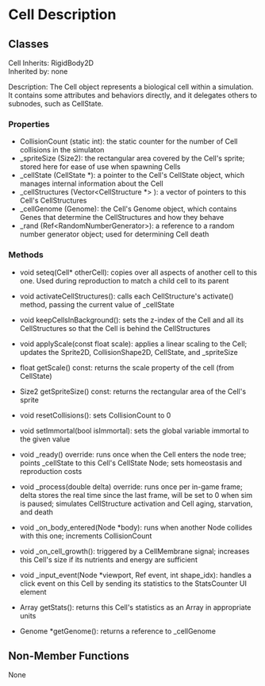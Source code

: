 # Cell Description

## Classes

Cell
Inherits: RigidBody2D  
Inherited by: none

Description: The Cell object represents a biological cell within a simulation. It contains some attributes and behaviors directly, and it delegates others to subnodes, such as CellState.

### Properties
- CollisionCount (static int): the static counter for the number of Cell collisions in the simulaton
- _spriteSize (Size2): the rectangular area covered by the Cell's sprite; stored here for ease of use when spawning Cells
- _cellState (CellState *): a pointer to the Cell's CellState object, which manages internal information about the Cell
- _cellStructures (Vector\<CellStructure *\> ): a vector of pointers to this Cell's CellStructures
- _cellGenome (Genome): the Cell's Genome object, which contains Genes that determine the CellStructures and how they behave
- _rand (Ref\<RandomNumberGenerator\>): a reference to a random number generator object; used for determining Cell death

### Methods
- void seteq(Cell* otherCell): copies over all aspects of another cell to this one. Used during reproduction to match a child cell to its parent

- void activateCellStructures(): calls each CellStructure's activate() method, passing the current value of _cellState

- void keepCellsInBackground(): sets the z-index of the Cell and all its CellStructures so that the Cell is behind the CellStructures

- void applyScale(const float scale): applies a linear scaling to the Cell; updates the Sprite2D, CollisionShape2D, CellState, and _spriteSize
- float getScale() const: returns the scale property of the cell (from CellState)

- Size2 getSpriteSize() const: returns the rectangular area of the Cell's sprite

- void resetCollisions(): sets CollisionCount to 0

- void setImmortal(bool isImmortal): sets the global variable immortal to the given value

- void _ready() override: runs once when the Cell enters the node tree; points _cellState to this Cell's CellState Node; sets homeostasis and reproduction costs
- void _process(double delta) override: runs once per in-game frame; delta stores the real time since the last frame, will be set to 0 when sim is paused; simulates CellStructure activation and Cell aging, starvation, and death
- void _on_body_entered(Node *body): runs when another Node collides with this one; increments CollisionCount
- void _on_cell_growth(): triggered by a CellMembrane signal; increases this Cell's size if its nutrients and energy are sufficient

- void _input_event(Node *viewport, Ref<InputEvent> event, int shape_idx): handles a click event on this Cell by sending its statistics to the StatsCounter UI element

- Array getStats(): returns this Cell's statistics as an Array in appropriate units

- Genome *getGenome(): returns a reference to _cellGenome

## Non-Member Functions
None